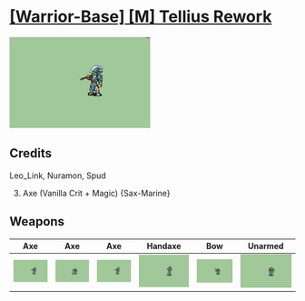 # [\[Warrior-Base\] \[M\] Tellius Rework](../%5BWarrior-Base%5D%20%5BM%5D%20Tellius%20Rework)

<img src="./3.%20Axe/Axe_000.png" alt="[Warrior-Base] [M] Tellius Rework standing" />

## Credits

Leo_Link, Nuramon, Spud

3. Axe (Vanilla Crit + Magic) {Sax-Marine}

## Weapons


|Axe |Axe |Axe |Handaxe |Bow |Unarmed |
|  :---: | :---: | :---: | :---: | :---: | :---: |
| <img alt="Axe animation" src="./3.%20Axe/Axe.gif" /> | <img alt="Axe animation" src="./3.%20Axe%20(Alt%20Attack)/Axe.gif" /> | <img alt="Axe animation" src="./3.%20Axe%20(Vanilla%20Crit%20+%20Magic)/Axe.gif" /> | <img alt="Handaxe animation" src="./4.%20Handaxe/Handaxe.gif" /> | <img alt="Bow animation" src="./5.%20Bow/Bow.gif" /> | <img alt="Unarmed animation" src="./8.%20Unarmed/Unarmed.gif" /> |
